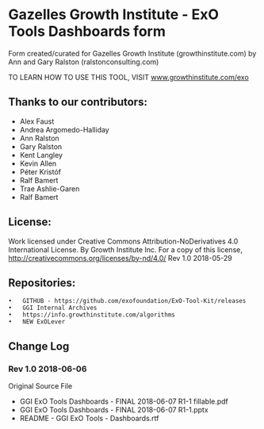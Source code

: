 # Gazelles Growth Institute - ExO Tools Dashboards form

Form created/curated for Gazelles Growth Institute (growthinstitute.com) by Ann and Gary Ralston (ralstonconsulting.com)

TO LEARN HOW TO USE THIS TOOL, VISIT www.growthinstitute.com/exo

## Thanks to our contributors: 
- Alex Faust
- Andrea Argomedo-Halliday
- Ann Ralston
- Gary Ralston
- Kent Langley
- Kevin Allen
- Péter Kristóf
- Ralf Bamert
- Trae Ashlie-Garen
- Ralf Bamert

## License:
Work licensed under Creative Commons Attribution-NoDerivatives 4.0 International License. By Growth Institute Inc. For a copy of this license, http://creativecommons.org/licenses/by-nd/4.0/ Rev 1.0 2018-05-29  

## Repositories:
	•	GITHUB - https://github.com/exofoundation/ExO-Tool-Kit/releases
	•	GGI Internal Archives
	•	https://info.growthinstitute.com/algorithms
	•	NEW ExOLever

## Change Log

### Rev 1.0 2018-06-06
Original Source File
- GGI ExO Tools Dashboards - FINAL 2018-06-07 R1-1 fillable.pdf
- GGI ExO Tools Dashboards - FINAL 2018-06-07 R1-1.pptx
- README - GGI ExO Tools - Dashboards.rtf